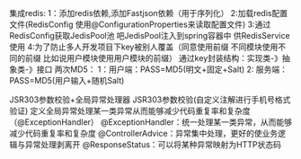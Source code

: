 集成redis:
  1：添加redis依赖,添加Fastjson依赖（用于序列化）
  2:加载redis配置文件(RedisConfig 使用@ConfigurationProperties来读取配置文件)
  3:通过RedisConfig获取JedisPool池 吧JedisPool注入到spring容器中 供RedisService使用
  4:为了防止多人开发项目下key被别人覆盖（同意使用前缀 不同模块使用不同的前缀 比如说用户模块使用用户模块的前缀）
     通过key封装结构：实现类-》抽象类-》接口
两次MD5：
  1：用户端：PASS=MD5(明文+固定+Salt)
  2: 服务端：PASS=MD5(用户输入+随机Salt)
  
JSR303参数校验+全局异常处理器
  JSR303参数校验(自定义注解进行手机号格式验证)
  定义全局异常处理某一类异常从而能够减少代码重复率和复杂度（@ExceptionHandler）
  @ExceptionHandler：统一处理某一类异常，从而能够减少代码重复率和复杂度
  @ControllerAdvice：异常集中处理，更好的使业务逻辑与异常处理剥离开
  @ResponseStatus：可以将某种异常映射为HTTP状态码
  